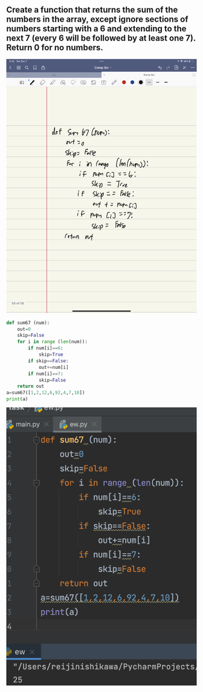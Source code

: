 ## Create a function that returns the sum of the numbers in the array, except ignore sections of numbers starting with a 6 and extending to the next 7 (every 6 will be followed by at least one 7). Return 0 for no numbers.


![](quiz018.jpeg)
```.py
def sum67 (num):
    out=0
    skip=False
    for i in range (len(num)):
        if num[i]==6:
            skip=True
        if skip==False:
            out+=num[i]
        if num[i]==7:
            skip=False
    return out
a=sum67([1,2,12,6,92,4,7,10])
print(a)
```
![](quiz018out.png)
